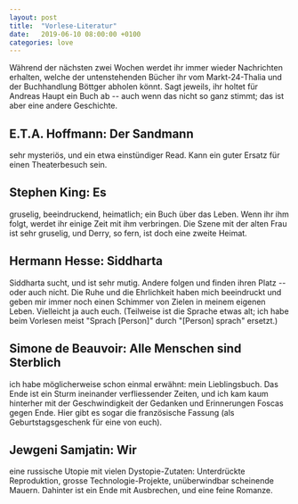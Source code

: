 ```yaml
---
layout: post
title:  "Vorlese-Literatur"
date:   2019-06-10 08:00:00 +0100
categories: love
---
```

Während der nächsten zwei Wochen werdet ihr immer wieder Nachrichten erhalten, welche der untenstehenden Bücher ihr vom Markt-24-Thalia und der Buchhandlung Böttger abholen könnt. Sagt jeweils, ihr holtet für Andreas Haupt ein Buch ab -- auch wenn das nicht so ganz stimmt; das ist aber eine andere Geschichte.
## E.T.A. Hoffmann: Der Sandmann
sehr mysteriös, und ein etwa einstündiger Read. Kann ein guter Ersatz für einen Theaterbesuch sein.

## Stephen King: Es
gruselig, beeindruckend, heimatlich; ein Buch über das Leben. Wenn ihr ihm folgt, werdet ihr einige Zeit mit ihm verbringen. Die Szene mit der alten Frau ist sehr gruselig, und Derry, so fern, ist doch eine zweite Heimat.

## Hermann Hesse: Siddharta
Siddharta sucht, und ist sehr mutig. Andere folgen und finden ihren Platz -- oder auch nicht. Die Ruhe und die Ehrlichkeit haben mich beeindruckt und geben mir immer noch einen Schimmer von Zielen in meinem eigenen Leben. Vielleicht ja auch euch. (Teilweise ist die Sprache etwas alt; ich habe beim Vorlesen meist "Sprach [Person]" durch "[Person] sprach" ersetzt.)


## Simone de Beauvoir: Alle Menschen sind Sterblich
ich habe möglicherweise schon einmal erwähnt: mein Lieblingsbuch. Das Ende ist ein Sturm ineinander verfliessender Zeiten, und ich kam kaum hinterher mit der Geschwindigkeit der Gedanken und Erinnerungen Foscas gegen Ende. Hier gibt es sogar die französische Fassung (als Geburtstagsgeschenk für eine von euch).

## Jewgeni Samjatin: Wir
eine russische Utopie mit vielen Dystopie-Zutaten: Unterdrückte Reproduktion, grosse Technologie-Projekte, unüberwindbar scheinende Mauern. Dahinter ist ein Ende mit Ausbrechen, und eine feine Romanze.